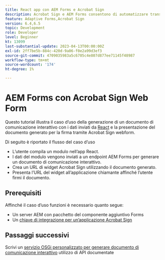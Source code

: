 ```yaml
---
title: React app con AEM Forms e Acrobat Sign
description: Acrobat Sign e AEM Forms consentono di automatizzare transazioni complesse e includere firme elettroniche legali come parte di un’esperienza digitale fluida.
feature: Adaptive Forms,Acrobat Sign
version: 6.4,6.5
topic: Development
role: Developer
level: Beginner
kt: 13099
last-substantial-update: 2023-04-13T00:00:00Z
exl-id: 2ff7be5b-884c-420d-9a06-f0e2a99d3ef3
source-git-commit: 4709035983a5c6705c4e807d877ee71145f48987
workflow-type: tm+mt
source-wordcount: '174'
ht-degree: 1%

---
```


# AEM Forms con Acrobat Sign Web Form


Questo tutorial illustra il caso d’uso della generazione di un documento di comunicazione interattivo con i dati inviati da [React](https://react.dev/) e la presentazione del documento generato per la firma tramite Acrobat Sign webform.

Di seguito è riportato il flusso del caso d’uso

* L’utente compila un modulo nell’app React.
* I dati del modulo vengono inviati a un endpoint AEM Forms per generare un documento di comunicazione interattivo.
* Crea un URL di widget Acrobat Sign utilizzando il documento generato.
* Presenta l’URL del widget all’applicazione chiamante affinché l’utente firmi il documento.

## Prerequisiti

Affinché il caso d’uso funzioni è necessario quanto segue:

* Un server AEM con pacchetto del componente aggiuntivo Forms
* Un [chiave di integrazione per un’applicazione Acrobat Sign](https://helpx.adobe.com/sign/kb/how-to-create-an-integration-key.html)

## Passaggi successivi

Scrivi un [servizio OSGi personalizzato per generare documento di comunicazione interattivo](./create-ic-document.md) utilizzo di API documentate
